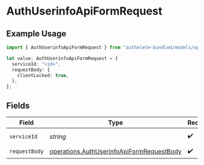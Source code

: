 # AuthUserinfoApiFormRequest

## Example Usage

```typescript
import { AuthUserinfoApiFormRequest } from "authelete-bundled/models/operations";

let value: AuthUserinfoApiFormRequest = {
  serviceId: "<id>",
  requestBody: {
    clientLocked: true,
  },
};
```

## Fields

| Field                                                                                                  | Type                                                                                                   | Required                                                                                               | Description                                                                                            |
| ------------------------------------------------------------------------------------------------------ | ------------------------------------------------------------------------------------------------------ | ------------------------------------------------------------------------------------------------------ | ------------------------------------------------------------------------------------------------------ |
| `serviceId`                                                                                            | *string*                                                                                               | :heavy_check_mark:                                                                                     | A service ID.                                                                                          |
| `requestBody`                                                                                          | [operations.AuthUserinfoApiFormRequestBody](../../models/operations/authuserinfoapiformrequestbody.md) | :heavy_check_mark:                                                                                     | N/A                                                                                                    |